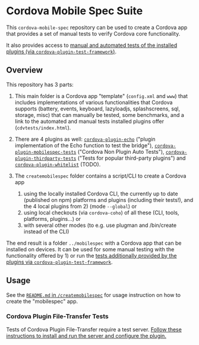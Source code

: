 <!--
#
# Licensed to the Apache Software Foundation (ASF) under one
# or more contributor license agreements.  See the NOTICE file
# distributed with this work for additional information
# regarding copyright ownership.  The ASF licenses this file
# to you under the Apache License, Version 2.0 (the
# "License"); you may not use this file except in compliance
# with the License.  You may obtain a copy of the License at
# 
# http://www.apache.org/licenses/LICENSE-2.0
# 
# Unless required by applicable law or agreed to in writing,
# software distributed under the License is distributed on an
# "AS IS" BASIS, WITHOUT WARRANTIES OR CONDITIONS OF ANY
#  KIND, either express or implied.  See the License for the
# specific language governing permissions and limitations
# under the License.
#
-->
# Cordova Mobile Spec Suite

This `cordova-mobile-spec` repository can be used to create a Cordova app that provides a set of manual tests to verify Cordova core functionality.  

It also provides access to [manual and automated tests of the installed plugins (via `cordova-plugin-test-framework`)](https://github.com/apache/cordova-plugin-test-framework).

## Overview

This repository has 3 parts:

1. This main folder is a Cordova app "template" (`config.xml` and `www`) that includes implementations of various functionalities that Cordova supports (battery, events, keyboard, lazyloadjs, splashscreens, sql, storage, misc) that can manually be tested, some benchmarks, and a link to the automated and manual tests installed plugins offer (`cdvtests/index.html`).

2. There are 4 plugins as well: [`cordova-plugin-echo`](cordova-plugin-echo) ("plugin implementation of the Echo function to test the bridge"), [`cordova-plugin-mobilespec-tests`](cordova-plugin-mobilespec-tests) ("Cordova Non Plugin Auto Tests"), [`cordova-plugin-thirdparty-tests`](cordova-plugin-thirdparty-tests) ("Tests for popular third-party plugins") and [`cordova-plugin-whitelist`](cordova-plugin-whitelist) (TODO).

3. The `createmobilespec` folder contains a script/CLI to create a Cordova app

    1. using the locally installed Cordova CLI, the currently up to date (published on npm) platforms and plugins (including their tests!), and the 4 local plugins from 2) (mode `--global`) or
    2. using local checkouts (via `cordova-coho`) of all these (CLI, tools, platforms, plugins...) or  
    3. with several other modes (to e.g. use plugman and /bin/create instead of the CLI)

The end result is a folder `../mobilespec` with a Cordova app that can be installed on devices. It can be used for some manual testing with the functionality offered by 1) or run the [tests additionally provided by the plugins via `cordova-plugin-test-framework`](https://github.com/apache/cordova-plugin-test-framework).

## Usage

See the [`README.md` in `/createmobilespec`](createmobilespec/README.md) for usage instruction on how to create the "mobilespec" app.

### Cordova Plugin File-Transfer Tests

Tests of Cordova Plugin File-Transfer require a test server. [Follow these instructions to install and run the server and configure the plugin.](https://github.com/apache/cordova-labs/tree/cordova-filetransfer)